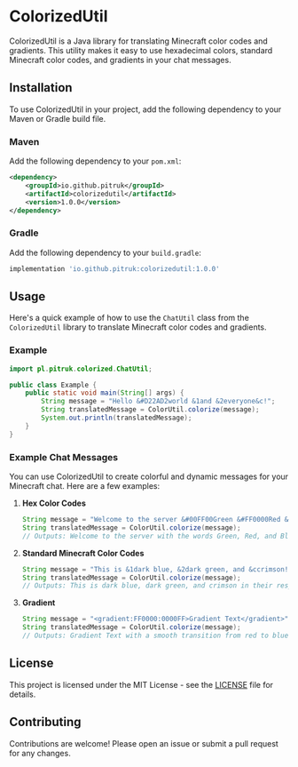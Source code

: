 
# ColorizedUtil

ColorizedUtil is a Java library for translating Minecraft color codes and gradients. This utility makes it easy to use hexadecimal colors, standard Minecraft color codes, and gradients in your chat messages.

## Installation

To use ColorizedUtil in your project, add the following dependency to your Maven or Gradle build file.

### Maven

Add the following dependency to your `pom.xml`:

```xml
<dependency>
    <groupId>io.github.pitruk</groupId>
    <artifactId>colorizedutil</artifactId>
    <version>1.0.0</version>
</dependency>
```

### Gradle

Add the following dependency to your `build.gradle`:

```groovy
implementation 'io.github.pitruk:colorizedutil:1.0.0'
```

## Usage

Here's a quick example of how to use the `ChatUtil` class from the `ColorizedUtil` library to translate Minecraft color codes and gradients.

### Example

```java
import pl.pitruk.colorized.ChatUtil;

public class Example {
    public static void main(String[] args) {
        String message = "Hello &#D22AD2world &1and &2everyone&c!";
        String translatedMessage = ColorUtil.colorize(message);
        System.out.println(translatedMessage);
    }
}
```

### Example Chat Messages

You can use ColorizedUtil to create colorful and dynamic messages for your Minecraft chat. Here are a few examples:

1. **Hex Color Codes**

    ```java
    String message = "Welcome to the server &#00FF00Green &#FF0000Red &#0000FFBlue!";
    String translatedMessage = ColorUtil.colorize(message);
    // Outputs: Welcome to the server with the words Green, Red, and Blue in their respective colors
    ```

2. **Standard Minecraft Color Codes**

    ```java
    String message = "This is &1dark blue, &2dark green, and &ccrimson!";
    String translatedMessage = ColorUtil.colorize(message);
    // Outputs: This is dark blue, dark green, and crimson in their respective Minecraft colors
    ```

3. **Gradient**

    ```java
    String message = "<gradient:FF0000:0000FF>Gradient Text</gradient>";
    String translatedMessage = ColorUtil.colorize(message);
    // Outputs: Gradient Text with a smooth transition from red to blue
    ```

## License

This project is licensed under the MIT License - see the [LICENSE](LICENSE) file for details.

## Contributing

Contributions are welcome! Please open an issue or submit a pull request for any changes.
